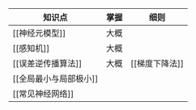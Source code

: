
| 知识点           | 掌握  | 细则        |
| ------------- | --- | --------- |
| [[神经元模型]]     | 大概  |           |
| [[感知机]]       | 大概  |           |
| [[误差逆传播算法]]   | 大概  | [[梯度下降法]] |
| [[全局最小与局部极小]] |     |           |
| [[常见神经网络]]    |     |           |
